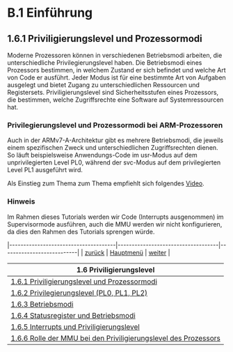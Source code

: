 # B.1 Einführung
## 1.6.1 Priviligierungslevel und Prozessormodi

Moderne Prozessoren können in verschiedenen Betriebsmodi arbeiten, die unterschiedliche Privilegierungslevel haben. Die Betriebsmodi eines Prozessors bestimmen, in welchem Zustand er sich befindet und welche Art von Code er ausführt. Jeder Modus ist für eine bestimmte Art von Aufgaben ausgelegt und bietet Zugang zu unterschiedlichen Ressourcen und Registersets. Priviligierungslevel sind Sicherheitsstufen eines Prozessors, die bestimmen, welche Zugriffsrechte eine Software auf Systemressourcen hat.

### Privilegierungslevel und Prozessormodi bei ARM-Prozessoren
Auch in der ARMv7-A-Architektur gibt es mehrere Betriebsmodi, die jeweils einem spezifischen Zweck und unterschiedlichen Zugriffsrechten dienen. So läuft beispielsweise Anwendungs-Code im usr-Modus auf dem unprivilegierten Level PL0, während der svc-Modus auf dem privilegierten Level PL1 ausgeführt wird.

Als Einstieg zum Thema zum Thema empfiehlt sich folgendes [Video](https://www.youtube.com/watch?v=H4SDPLiUnv4). 

### Hinweis
Im Rahmen dieses Tutorials werden wir Code (Interrupts ausgenommen) im Supervisormode ausführen, auch die MMU werden wir nicht konfigurieren, da dies den Rahmen des Tutorials sprengen würde.


|--------------------------------------|------------------------------------|---------------------------|
|   [zurück](../bcm2836/armfamily.md)  |   [Hauptmenü](../ueberblick.md)    |   [weiter](privlev.md)    |


|**1.6 Priviligierungslevel**                                                       |
|-----------------------------------------------------------------------------------|
| [1.6.1 Priviligierungslevel und Prozessormodi](privmodiintro.md)                  |
| [1.6.2 Privilegierungslevel (PL0, PL1, PL2)](privlev.md)                          |
| [1.6.3 Betriebsmodi](betrmod.md)                                                  |
| [1.6.4 Statusregister und Betriebsmodi](cpsrmod.md)                               |
| [1.6.5 Interrupts und Priviligierungslevel](irqpriv.md)                           |
| [1.6.6 Rolle der MMU bei den Priviligierungslevel des Prozessors](mmupriv.md)     |
